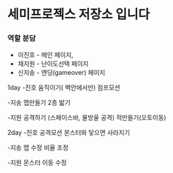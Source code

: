 
# 세미프로젝스 저장소 입니다

### 역할 분담
* 이진호 - 메인 페이지,
* 채지원 - 난이도선택 페이지
* 신지송 - 엔딩(gameover) 페이지

1day
-진호
움직이기( 벽안에서만) 
점프모션 

-지송
맵만들기 
2층 밟기

-지원
공격하기 (스페이스바, 물방울 공격)
적만들기(오토이동)


2day
-진호
공격모션 몬스터와 닿으면 사라지기

-지송
맵 수정
비율 조정

-지원
몬스터 이동 수정